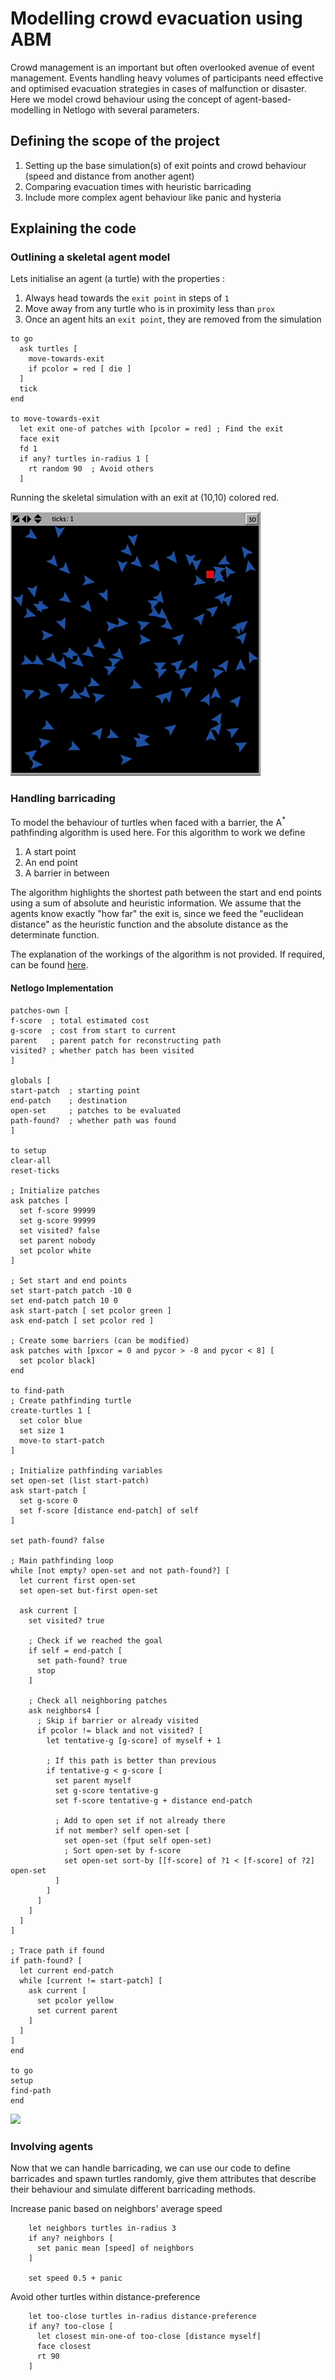 # Modelling crowd evacuation using ABM
Crowd management is an important but often overlooked avenue of event management. Events handling heavy volumes of participants need effective and optimised evacuation strategies in cases of malfunction or disaster. Here we model crowd behaviour using the concept of agent-based-modelling in Netlogo with several parameters.

## Defining the scope of the project
1) Setting up the base simulation(s) of exit points and crowd behaviour (speed and distance from another agent)
2) Comparing evacuation times with heuristic barricading
3) Include more complex agent behaviour like panic and hysteria

## Explaining the code
### Outlining a skeletal agent model
Lets initialise an agent (a turtle) with the properties : 
1) Always head towards the `exit point` in steps of `1`
2) Move away from any turtle who is in proximity less than `prox`
3) Once an agent hits an `exit point`, they are removed from the simulation

```NetLogo
to go
  ask turtles [
    move-towards-exit
    if pcolor = red [ die ]
  ]
  tick
end

to move-towards-exit
  let exit one-of patches with [pcolor = red] ; Find the exit
  face exit
  fd 1
  if any? turtles in-radius 1 [
    rt random 90  ; Avoid others
  ]
```

Running the skeletal simulation with an exit at (10,10) colored red.

![](https://github.com/poppitypopper/abm-evacuation-model/blob/main/demo-files/skeletal-model-100.gif)

### Handling barricading
To model the behaviour of turtles when faced with a barrier, the A<sup>*</sup> pathfinding algorithm is used here. For this algorithm to work we define 
1) A start point
2) An end point
3) A barrier in between

The algorithm highlights the shortest path between the start and end points using a sum of absolute and heuristic information. We assume that the agents know exactly "how far" the exit is, since we feed the "euclidean distance" as the heuristic function and the absolute distance as the determinate function.

The explanation of the workings of the algorithm is not provided. If required, can be found [here](https://www.cs.us.es/~fsancho/Blog/posts/General_A_Solver_NetLogo.md.html).
#### Netlogo Implementation

  ```Netlogo
patches-own [
  f-score  ; total estimated cost
  g-score  ; cost from start to current
  parent   ; parent patch for reconstructing path
  visited? ; whether patch has been visited
]

globals [
  start-patch  ; starting point
  end-patch    ; destination
  open-set     ; patches to be evaluated
  path-found?  ; whether path was found
]

to setup
  clear-all
  reset-ticks

  ; Initialize patches
  ask patches [
    set f-score 99999
    set g-score 99999
    set visited? false
    set parent nobody
    set pcolor white
  ]

  ; Set start and end points
  set start-patch patch -10 0
  set end-patch patch 10 0
  ask start-patch [ set pcolor green ]
  ask end-patch [ set pcolor red ]

  ; Create some barriers (can be modified)
  ask patches with [pxcor = 0 and pycor > -8 and pycor < 8] [
    set pcolor black]
end

to find-path
  ; Create pathfinding turtle
  create-turtles 1 [
    set color blue
    set size 1
    move-to start-patch
  ]

  ; Initialize pathfinding variables
  set open-set (list start-patch)
  ask start-patch [
    set g-score 0
    set f-score [distance end-patch] of self
  ]

  set path-found? false

  ; Main pathfinding loop
  while [not empty? open-set and not path-found?] [
    let current first open-set
    set open-set but-first open-set

    ask current [
      set visited? true

      ; Check if we reached the goal
      if self = end-patch [
        set path-found? true
        stop
      ]

      ; Check all neighboring patches
      ask neighbors4 [
        ; Skip if barrier or already visited
        if pcolor != black and not visited? [
          let tentative-g [g-score] of myself + 1

          ; If this path is better than previous
          if tentative-g < g-score [
            set parent myself
            set g-score tentative-g
            set f-score tentative-g + distance end-patch

            ; Add to open set if not already there
            if not member? self open-set [
              set open-set (fput self open-set)
              ; Sort open-set by f-score
              set open-set sort-by [[f-score] of ?1 < [f-score] of ?2] open-set
            ]
          ]
        ]
      ]
    ]
  ]

  ; Trace path if found
  if path-found? [
    let current end-patch
    while [current != start-patch] [
      ask current [
        set pcolor yellow
        set current parent
      ]
    ]
  ]
end

to go
  setup
  find-path
end
```
![](https://github.com/poppitypopper/abm-evacuation-simulation/blob/main/demo-files/a*%20interactive.gif)

### Involving agents
Now that we can handle barricading, we can use our code to define barricades and spawn turtles randomly, give them attributes that describe their behaviour and simulate different barricading methods. 

Increase panic based on neighbors' average speed
```NetLogo
    let neighbors turtles in-radius 3
    if any? neighbors [
      set panic mean [speed] of neighbors
    ]

    set speed 0.5 + panic
```
Avoid other turtles within distance-preference
```Netlogo
    let too-close turtles in-radius distance-preference
    if any? too-close [
      let closest min-one-of too-close [distance myself]
      face closest
      rt 90 
    ]
```

 








